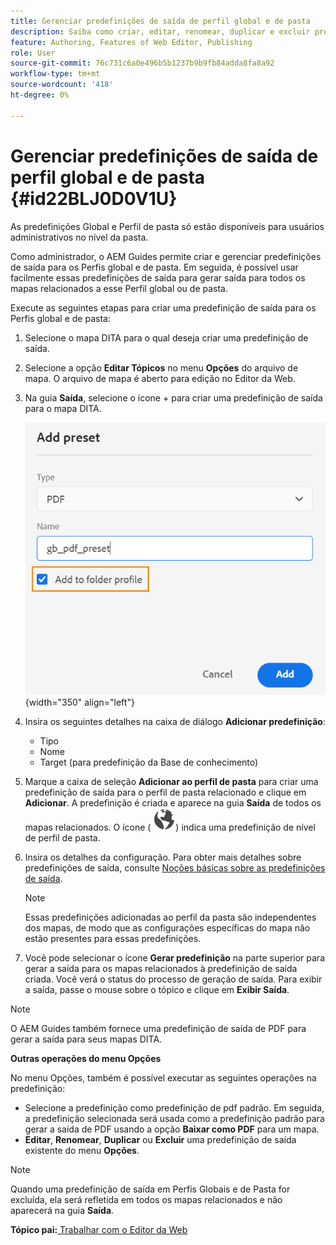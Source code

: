 ```yaml
---
title: Gerenciar predefinições de saída de perfil global e de pasta
description: Saiba como criar, editar, renomear, duplicar e excluir predefinições de saída de perfil global e de pasta como usuários administrativos no AEM Guides.
feature: Authoring, Features of Web Editor, Publishing
role: User
source-git-commit: 76c731c6a0e496b5b1237b9b9fb84adda8fa8a92
workflow-type: tm+mt
source-wordcount: '418'
ht-degree: 0%

---
```


# Gerenciar predefinições de saída de perfil global e de pasta {#id22BLJ0D0V1U}

As predefinições Global e Perfil de pasta só estão disponíveis para usuários administrativos no nível da pasta.

Como administrador, o AEM Guides permite criar e gerenciar predefinições de saída para os Perfis global e de pasta. Em seguida, é possível usar facilmente essas predefinições de saída para gerar saída para todos os mapas relacionados a esse Perfil global ou de pasta.

Execute as seguintes etapas para criar uma predefinição de saída para os Perfis global e de pasta:

1. Selecione o mapa DITA para o qual deseja criar uma predefinição de saída.
1. Selecione a opção **Editar Tópicos** no menu **Opções** do arquivo de mapa. O arquivo de mapa é aberto para edição no Editor da Web.
1. Na guia **Saída**, selecione o ícone + para criar uma predefinição de saída para o mapa DITA.

   ![](images/add-global-output-preset.png){width="350" align="left"}

1. Insira os seguintes detalhes na caixa de diálogo **Adicionar predefinição**:
   - Tipo
   - Nome
   - Target \(para predefinição da Base de conhecimento\)
1. Marque a caixa de seleção **Adicionar ao perfil de pasta** para criar uma predefinição de saída para o perfil de pasta relacionado e clique em **Adicionar**. A predefinição é criada e aparece na guia **Saída** de todos os mapas relacionados. O ícone \( ![](images/global-preset-icon.svg)\) indica uma predefinição de nível de perfil de pasta.
1. Insira os detalhes da configuração. Para obter mais detalhes sobre predefinições de saída, consulte [Noções básicas sobre as predefinições de saída](./generate-output-understand-presets.md).

   >[!NOTE]
   >
   > Essas predefinições adicionadas ao perfil da pasta são independentes dos mapas, de modo que as configurações específicas do mapa não estão presentes para essas predefinições.

1. Você pode selecionar o ícone **Gerar predefinição** na parte superior para gerar a saída para os mapas relacionados à predefinição de saída criada. Você verá o status do processo de geração de saída. Para exibir a saída, passe o mouse sobre o tópico e clique em **Exibir Saída**.

>[!NOTE]
>
> O AEM Guides também fornece uma predefinição de saída de PDF para gerar a saída para seus mapas DITA.

**Outras operações do menu Opções**

No menu Opções, também é possível executar as seguintes operações na predefinição:

- Selecione a predefinição como predefinição de pdf padrão. Em seguida, a predefinição selecionada será usada como a predefinição padrão para gerar a saída de PDF usando a opção **Baixar como PDF** para um mapa.
- **Editar**, **Renomear**, **Duplicar** ou **Excluir** uma predefinição de saída existente do menu **Opções**.

>[!NOTE]
>
> Quando uma predefinição de saída em Perfis Globais e de Pasta for excluída, ela será refletida em todos os mapas relacionados e não aparecerá na guia **Saída**.

**Tópico pai:**[ Trabalhar com o Editor da Web](web-editor.md)
